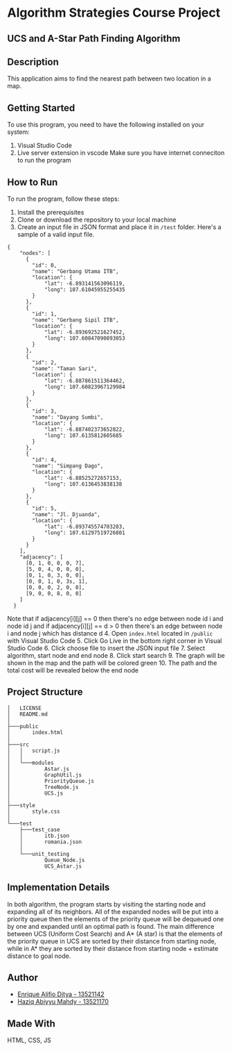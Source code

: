 # Algorithm Strategies Course Project
## UCS and A-Star Path Finding Algorithm

## Description
This application aims to find the nearest path between two location in a map. 

## Getting Started
To use this program, you need to have the following installed on your system:
1. Visual Studio Code
2. Live server extension in vscode
Make sure you have internet conneciton to run the program

## How to Run
To run the program, follow these steps:
1. Install the prerequisites
2. Clone or download the repository to your local machine
3. Create an input file in JSON format and place it in `/test` folder. Here's a sample of a valid input file.
```
{
    "nodes": [
      {
        "id": 0,
        "name": "Gerbang Utama ITB",
        "location": {
            "lat": -6.893141563096119,
            "long": 107.61045955255435
        }
      },
      {
        "id": 1,
        "name": "Gerbang Sipil ITB",
        "location": {
            "lat": -6.893692521627452,
            "long": 107.60847090893053
        }
      },
      {
        "id": 2,
        "name": "Taman Sari",
        "location": {
            "lat": -6.887861511364462,
            "long": 107.60823967129984
        }
      },
      {
        "id": 3,
        "name": "Dayang Sumbi",
        "location": {
            "lat": -6.887402373652822,
            "long": 107.6135812605685
        }
      },
      {
        "id": 4,
        "name": "Simpang Dago",
        "location": {
            "lat": -6.88525272657153,
            "long": 107.6136453838138
        }
      },
      {
        "id": 5,
        "name": "Jl. Djuanda",
        "location": {
            "lat": -6.893745574703283, 
            "long": 107.61297519726801
        }
      }
    ],
    "adjacency": [
      [0, 1, 0, 0, 0, 7],
      [5, 0, 4, 0, 0, 0],
      [0, 1, 0, 3, 0, 0],
      [0, 0, 1, 0, 3s, 1],
      [0, 0, 0, 2, 0, 0],
      [9, 0, 0, 8, 0, 0]
    ]
  }
```
Note that if adjacency[i][j] == 0 then there's no edge between node id i and node id j
and if adjacency[i][j] == d > 0 then there's an edge between node i and node j which has distance d
4. Open `index.html` located in  `/public` with Visual Studio Code
5. Click Go Live in the bottom right corner in Visual Studio Code
6. Click choose file to insert the JSON input file
7. Select algorithm, start node and end node
8. Click start search
9. The graph will be shown in the map and the path will be colored green
10. The path and the total cost will be revealed below the end node

## Project Structure
```
│   LICENSE
│   README.md
│
├───public
│       index.html
│
├───src
│   │   script.js
│   │
│   └───modules
│           Astar.js
│           GraphUtil.js
│           PriorityQueue.js
│           TreeNode.js
│           UCS.js
│
├───style
│       style.css
│
└───test
    ├───test_case
    │       itb.json
    │       romania.json
    │
    └───unit_testing
            Queue_Node.js
            UCS_Astar.js
```

## Implementation Details
In both algorithm, the program starts by visiting the starting node and expanding all of its neighbors.
All of the expanded nodes will be put into a priority queue then the elements of the priority queue will be dequeued one by one and expanded until an optimal path is found. The main difference between UCS (Uniform Cost Search) and A* (A star) is that the elements of the priority queue in UCS are sorted by their distance from starting node, while in A* they are sorted by their distance from starting node + estimate distance to goal node.

## Author
- [Enrique Alifio Ditya - 13521142](https://github.com/AlifioDitya) 
- [Haziq Abiyyu Mahdy - 13521170](https://github.com/haziqam) 

## Made With
HTML, CSS, JS